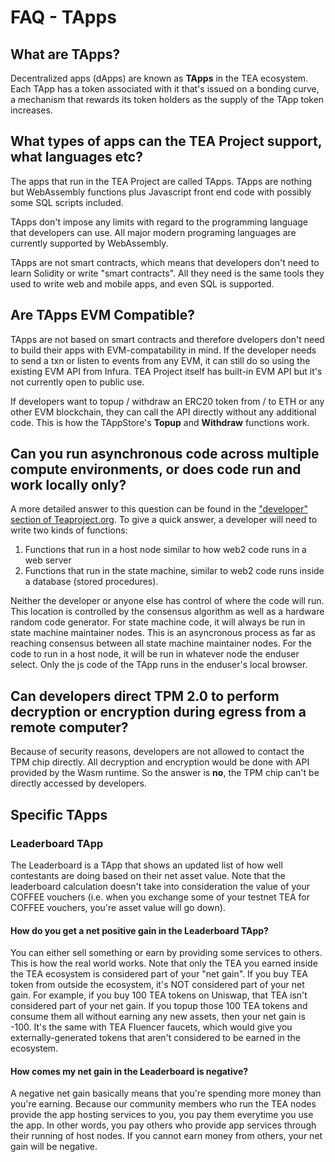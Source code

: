 # FAQ - TApps

## What are TApps?

Decentralized apps (dApps) are known as **TApps** in the TEA ecosystem. Each TApp has a token associated with it that's issued on a bonding curve, a mechanism that rewards its token holders as the supply of the TApp token increases. 

## What types of apps can the TEA Project support, what languages etc?

The apps that run in the TEA Project are called TApps. TApps are nothing but WebAssembly functions plus Javascript front end code with possibly some SQL scripts included. 

TApps don't impose any limits with regard to the programming language that developers can use. All major modern programing languages are currently supported by WebAssembly.

TApps are not smart contracts, which means that developers don't need to learn Solidity or write "smart contracts". All they need is the same tools they used to write web and mobile apps, and even SQL is supported.

## Are TApps EVM Compatible?

TApps are not based on smart contracts and therefore dvelopers don't need to build their apps with EVM-compatability in mind. If the developer needs to send a txn or listen to events from any EVM, it can still do so using the existing EVM API from Infura. TEA Project itself has built-in EVM API but it's not currently open to public use. 

If developers want to topup / withdraw an ERC20 token from / to ETH or any other EVM blockchain, they can call the API directly without any additional code. This is how the TAppStore's **Topup** and **Withdraw** functions work.

## Can you run asynchronous code across multiple compute environments, or does code run and work locally only?

A more detailed answer to this question can be found in the ["developer" section of Teaproject.org](https://teaproject.org/doc/#/doc_list/get_started.md). To give a quick answer, a developer will need to write two kinds of functions:

1. Functions that run in a host node similar to how web2 code runs in a web server 
1. Functions that run in the state machine, similar to web2 code runs inside a database (stored procedures). 

Neither the developer or anyone else has control of where the code will run. This location is controlled by the consensus algorithm as well as a hardware random code generator. For state machine code, it will always be run in state machine maintainer nodes. This is an asyncronous process as far as reaching consensus between all state machine maintainer nodes. For the code to run in a host node, it will be run in whatever node the enduser select. Only the js code of the TApp runs in the enduser's local browser.

## Can developers direct TPM 2.0 to perform decryption or encryption during egress from a remote computer?

Because of security reasons, developers are not allowed to contact the TPM chip directly. All decryption and encryption would be done with API provided by the Wasm runtime. So the answer is **no**, the TPM chip can't be directly accessed by developers.

## Specific TApps

### Leaderboard TApp

The Leaderboard is a TApp that shows an updated list of how well contestants are doing based on their net asset value. Note that the leaderboard calculation doesn't take into consideration the value of your COFFEE vouchers (i.e. when you exchange some of your testnet TEA for COFFEE vouchers, you're asset value will go down).

#### How do you get a net positive gain in the Leaderboard TApp?

You can either sell something or earn by providing some services to others. This is how the real world works. Note that only the TEA you earned inside the TEA ecosystem is considered part of your "net gain". If you buy TEA token from outside the ecosystem, it's NOT considered part of your net gain. For example, if you buy 100 TEA tokens on Uniswap, that TEA isn't considered part of your net gain. If you topup those 100 TEA tokens and consume them all without earning any new assets, then your net gain is -100. It's the same with TEA Fluencer faucets, which would give you externally-generated tokens that aren't considered to be earned in the ecosystem.

#### How comes my net gain in the Leaderboard is negative?

A negative net gain basically means that you're spending more money than you're earning. Because our community members who run the TEA nodes provide the app hosting services to you, you pay them everytime you use the app. In other words, you pay others who provide app services through their running of host nodes. If you cannot earn money from others, your net gain will be negative.
